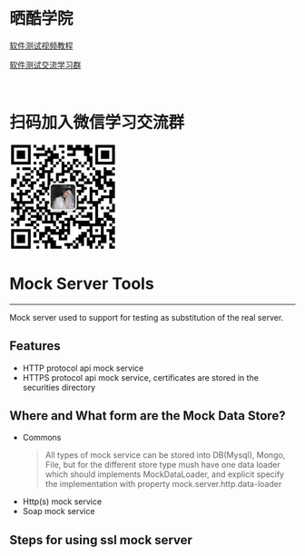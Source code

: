 # 晒酷学院
[软件测试视频教程](http://shareku.ke.qq.com/)
<p>
<a href="https://jq.qq.com/?_wv=1027&k=EQGVQd8Z">软件测试交流学习群</a>
</p>
<br/>

# 扫码加入微信学习交流群

![avatar](img/weiwei.png)

# Mock Server Tools
***
Mock server used to support for testing as substitution of the real server.
## Features

- HTTP protocol api mock service
- HTTPS protocol api mock service, certificates are stored in the securities directory

## Where and What form are the Mock Data Store?
- Commons
    > All types of mock service can be stored into DB(Mysql), Mongo, File, but for the different store type mush have one
    data loader which should implements MockDataLoader, and explicit specify the implementation with property mock.server.http.data-loader
- Http(s) mock service
- Soap mock service

## Steps for using ssl mock server

